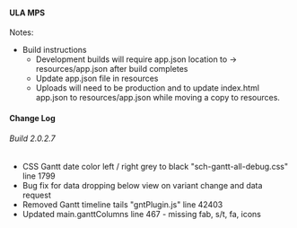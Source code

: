 #### ULA MPS
Notes:
* Build instructions
  * Development builds will require app.json location to -> resources/app.json after build completes
  * Update app.json file in resources
  * Uploads will need to be production and to update index.html app.json to resources/app.json while moving a copy to resources.

#### Change Log

###### Build 2.0.2.7
* CSS Gantt date color left / right grey to black "sch-gantt-all-debug.css" line 1799
* Bug fix for data dropping below view on variant change and data request
* Removed Gantt timeline tails "gntPlugin.js" line 42403
* Updated main.ganttColumns line 467 - missing fab, s/t, fa, icons